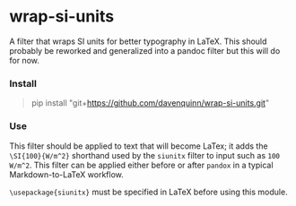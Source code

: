 # wrap-si-units
A filter that wraps SI units for better typography in LaTeX.
This should probably be reworked and generalized into a pandoc filter but this
will do for now.

### Install

> pip install "git+https://github.com/davenquinn/wrap-si-units.git"

### Use

This filter should be applied to text that will become LaTex; it adds the `\SI{100}{W/m^2}` shorthand
used by the `siunitx` filter to input such as `100 W/m^2`. This filter can be applied either before
or after `pandox` in a typical Markdown-to-LaTeX workflow.

`\usepackage{siunitx}` must be specified in LaTeX before using this module.
